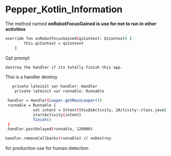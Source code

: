 # Pepper_Kotlin_Information



The method named **onRobotFocusGained is use for not to run in other activities**
``` bash
override fun onRobotFocusGained(qiContext: QiContext) {
        this.qiContext = qiContext
    }
```

Gpt prompt
``` bash
destroy the handler if its totally finish this app.
```
This is a handler destroy
``` bash
   private lateinit var handler: Handler
    private lateinit var runnable: Runnable
```
``` bash
 handler = Handler(Looper.getMainLooper())
 runnable = Runnable {
            val intent = Intent(this@1Activity, 2Activity::class.java)
            startActivity(intent)
            finish()
 }
 handler.postDelayed(runnable, 120000)
```

``` bash
handler.removeCallbacks(runnable) // onDestroy
```







for production use for human detection







